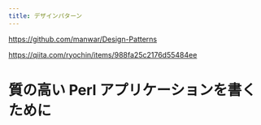 ```yaml
---
title: デザインパターン
---
```

https://github.com/manwar/Design-Patterns

https://qiita.com/ryochin/items/988fa25c2176d55484ee
# 質の高い Perl アプリケーションを書くために
